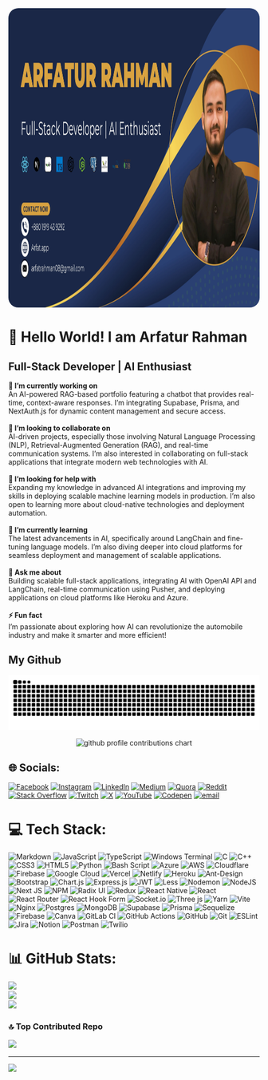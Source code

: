 <img src="Arfatur-rahman-web-banner.jpg" alt="GitHub Banner" width="100%" height="600px" style="border-radius:20px;" />

# 💫 Hello World! I am Arfatur Rahman

## Full-Stack Developer | AI Enthusiast

**🔭 I’m currently working on** <br>An AI-powered RAG-based portfolio featuring a chatbot that provides real-time, context-aware responses. I’m integrating Supabase, Prisma, and NextAuth.js for dynamic content management and secure access.<br><br>**👯 I’m looking to collaborate on** <br>AI-driven projects, especially those involving Natural Language Processing (NLP), Retrieval-Augmented Generation (RAG), and real-time communication systems. I’m also interested in collaborating on full-stack applications that integrate modern web technologies with AI.<br><br>**🤝 I’m looking for help with** <br>Expanding my knowledge in advanced AI integrations and improving my skills in deploying scalable machine learning models in production. I’m also open to learning more about cloud-native technologies and deployment automation.<br><br>**🌱 I’m currently learning** <br>The latest advancements in AI, specifically around LangChain and fine-tuning language models. I’m also diving deeper into cloud platforms for seamless deployment and management of scalable applications.<br><br>**💬 Ask me about** <br>Building scalable full-stack applications, integrating AI with OpenAI API and LangChain, real-time communication using Pusher, and deploying applications on cloud platforms like Heroku and Azure.<br><br>**⚡ Fun fact** <br>I’m passionate about exploring how AI can revolutionize the automobile industry and make it smarter and more efficient!

## My Github

<picture>
  <source media="(prefers-color-scheme: dark)" srcset="https://raw.githubusercontent.com/arfat-xyz/arfat-xyz/output/github-snake-dark.svg" />
  <source media="(prefers-color-scheme: light)" srcset="https://raw.githubusercontent.com/arfat-xyz/arfat-xyz/output/github-snake.svg" />
  <img alt="github-snake" src="https://raw.githubusercontent.com/arfat-xyz/arfat-xyz/output/github-snake.svg" />
</picture>

<p align="center" >
	<picture>
	  <source media="(prefers-color-scheme: dark)"  srcset="https://raw.githubusercontent.com/<arfat-xyz>/arfat-xyz/output-3d-contrib/night.svg" />
	  <source media="(prefers-color-scheme: light)" srcset="https://raw.githubusercontent.com/<arfat-xyz>/arfat-xyz/output-3d-contrib/day.svg" />
	  <img alt="github profile contributions chart"    src="https://raw.githubusercontent.com/<arfat-xyz>/arfat-xyz/output-3d-contrib/day.svg" />
	</picture>
</p>

## 🌐 Socials:

[![Facebook](https://img.shields.io/badge/Facebook-%231877F2.svg?logo=Facebook&logoColor=white)](https://facebook.com/arfat.xyz) [![Instagram](https://img.shields.io/badge/Instagram-%23E4405F.svg?logo=Instagram&logoColor=white)](https://instagram.com/arfatapp) [![LinkedIn](https://img.shields.io/badge/LinkedIn-%230077B5.svg?logo=linkedin&logoColor=white)](https://linkedin.com/in/arfat-rahman) [![Medium](https://img.shields.io/badge/Medium-12100E?logo=medium&logoColor=white)](https://medium.com/@@arfatxyz) [![Quora](https://img.shields.io/badge/Quora-%23B92B27.svg?logo=Quora&logoColor=white)](https://quora.com/profile/arfatur-rahman) [![Reddit](https://img.shields.io/badge/Reddit-%23FF4500.svg?logo=Reddit&logoColor=white)](https://reddit.com/user/Leading_Mix2494/) [![Stack Overflow](https://img.shields.io/badge/-Stackoverflow-FE7A16?logo=stack-overflow&logoColor=white)](https://stackoverflow.com/users/12746154) [![Twitch](https://img.shields.io/badge/Twitch-%239146FF.svg?logo=Twitch&logoColor=white)](https://twitch.tv/arfatapp) [![X](https://img.shields.io/badge/X-black.svg?logo=X&logoColor=white)](https://x.com/arfatapp) [![YouTube](https://img.shields.io/badge/YouTube-%23FF0000.svg?logo=YouTube&logoColor=white)](https://youtube.com/@@arfatapp) [![Codepen](https://img.shields.io/badge/Codepen-000000?logo=codepen&logoColor=white)](https://codepen.io/arfatapp) [![email](https://img.shields.io/badge/Email-D14836?logo=gmail&logoColor=white)](mailto:arfatrahman08@gmail.com)

# 💻 Tech Stack:

![Markdown](https://img.shields.io/badge/markdown-%23000000.svg?style=plastic&logo=markdown&logoColor=white) ![JavaScript](https://img.shields.io/badge/javascript-%23323330.svg?style=plastic&logo=javascript&logoColor=%23F7DF1E) ![TypeScript](https://img.shields.io/badge/typescript-%23007ACC.svg?style=plastic&logo=typescript&logoColor=white) ![Windows Terminal](https://img.shields.io/badge/Windows%20Terminal-%234D4D4D.svg?style=plastic&logo=windows-terminal&logoColor=white) ![C](https://img.shields.io/badge/c-%2300599C.svg?style=plastic&logo=c&logoColor=white) ![C++](https://img.shields.io/badge/c++-%2300599C.svg?style=plastic&logo=c%2B%2B&logoColor=white) ![CSS3](https://img.shields.io/badge/css3-%231572B6.svg?style=plastic&logo=css3&logoColor=white) ![HTML5](https://img.shields.io/badge/html5-%23E34F26.svg?style=plastic&logo=html5&logoColor=white) ![Python](https://img.shields.io/badge/python-3670A0?style=plastic&logo=python&logoColor=ffdd54) ![Bash Script](https://img.shields.io/badge/bash_script-%23121011.svg?style=plastic&logo=gnu-bash&logoColor=white) ![Azure](https://img.shields.io/badge/azure-%230072C6.svg?style=plastic&logo=microsoftazure&logoColor=white) ![AWS](https://img.shields.io/badge/AWS-%23FF9900.svg?style=plastic&logo=amazon-aws&logoColor=white) ![Cloudflare](https://img.shields.io/badge/Cloudflare-F38020?style=plastic&logo=Cloudflare&logoColor=white) ![Firebase](https://img.shields.io/badge/firebase-%23039BE5.svg?style=plastic&logo=firebase) ![Google Cloud](https://img.shields.io/badge/GoogleCloud-%234285F4.svg?style=plastic&logo=google-cloud&logoColor=white) ![Vercel](https://img.shields.io/badge/vercel-%23000000.svg?style=plastic&logo=vercel&logoColor=white) ![Netlify](https://img.shields.io/badge/netlify-%23000000.svg?style=plastic&logo=netlify&logoColor=#00C7B7) ![Heroku](https://img.shields.io/badge/heroku-%23430098.svg?style=plastic&logo=heroku&logoColor=white) ![Ant-Design](https://img.shields.io/badge/-AntDesign-%230170FE?style=plastic&logo=ant-design&logoColor=white) ![Bootstrap](https://img.shields.io/badge/bootstrap-%238511FA.svg?style=plastic&logo=bootstrap&logoColor=white) ![Chart.js](https://img.shields.io/badge/chart.js-F5788D.svg?style=plastic&logo=chart.js&logoColor=white) ![Express.js](https://img.shields.io/badge/express.js-%23404d59.svg?style=plastic&logo=express&logoColor=%2361DAFB) ![JWT](https://img.shields.io/badge/JWT-black?style=plastic&logo=JSON%20web%20tokens) ![Less](https://img.shields.io/badge/less-2B4C80?style=plastic&logo=less&logoColor=white) ![Nodemon](https://img.shields.io/badge/NODEMON-%23323330.svg?style=plastic&logo=nodemon&logoColor=%BBDEAD) ![NodeJS](https://img.shields.io/badge/node.js-6DA55F?style=plastic&logo=node.js&logoColor=white) ![Next JS](https://img.shields.io/badge/Next-black?style=plastic&logo=next.js&logoColor=white) ![NPM](https://img.shields.io/badge/NPM-%23CB3837.svg?style=plastic&logo=npm&logoColor=white) ![Radix UI](https://img.shields.io/badge/radix%20ui-161618.svg?style=plastic&logo=radix-ui&logoColor=white) ![Redux](https://img.shields.io/badge/redux-%23593d88.svg?style=plastic&logo=redux&logoColor=white) ![React Native](https://img.shields.io/badge/react_native-%2320232a.svg?style=plastic&logo=react&logoColor=%2361DAFB) ![React](https://img.shields.io/badge/react-%2320232a.svg?style=plastic&logo=react&logoColor=%2361DAFB) ![React Router](https://img.shields.io/badge/React_Router-CA4245?style=plastic&logo=react-router&logoColor=white) ![React Hook Form](https://img.shields.io/badge/React%20Hook%20Form-%23EC5990.svg?style=plastic&logo=reacthookform&logoColor=white) ![Socket.io](https://img.shields.io/badge/Socket.io-black?style=plastic&logo=socket.io&badgeColor=010101) ![Three js](https://img.shields.io/badge/threejs-black?style=plastic&logo=three.js&logoColor=white) ![Yarn](https://img.shields.io/badge/yarn-%232C8EBB.svg?style=plastic&logo=yarn&logoColor=white) ![Vite](https://img.shields.io/badge/vite-%23646CFF.svg?style=plastic&logo=vite&logoColor=white) ![Nginx](https://img.shields.io/badge/nginx-%23009639.svg?style=plastic&logo=nginx&logoColor=white) ![Postgres](https://img.shields.io/badge/postgres-%23316192.svg?style=plastic&logo=postgresql&logoColor=white) ![MongoDB](https://img.shields.io/badge/MongoDB-%234ea94b.svg?style=plastic&logo=mongodb&logoColor=white) ![Supabase](https://img.shields.io/badge/Supabase-3ECF8E?style=plastic&logo=supabase&logoColor=white) ![Prisma](https://img.shields.io/badge/Prisma-3982CE?style=plastic&logo=Prisma&logoColor=white) ![Sequelize](https://img.shields.io/badge/Sequelize-52B0E7?style=plastic&logo=Sequelize&logoColor=white) ![Firebase](https://img.shields.io/badge/firebase-a08021?style=plastic&logo=firebase&logoColor=ffcd34) ![Canva](https://img.shields.io/badge/Canva-%2300C4CC.svg?style=plastic&logo=Canva&logoColor=white) ![GitLab CI](https://img.shields.io/badge/gitlab%20CI-%23181717.svg?style=plastic&logo=gitlab&logoColor=white) ![GitHub Actions](https://img.shields.io/badge/github%20actions-%232671E5.svg?style=plastic&logo=githubactions&logoColor=white) ![GitHub](https://img.shields.io/badge/github-%23121011.svg?style=plastic&logo=github&logoColor=white) ![Git](https://img.shields.io/badge/git-%23F05033.svg?style=plastic&logo=git&logoColor=white) ![ESLint](https://img.shields.io/badge/ESLint-4B3263?style=plastic&logo=eslint&logoColor=white) ![Jira](https://img.shields.io/badge/jira-%230A0FFF.svg?style=plastic&logo=jira&logoColor=white) ![Notion](https://img.shields.io/badge/Notion-%23000000.svg?style=plastic&logo=notion&logoColor=white) ![Postman](https://img.shields.io/badge/Postman-FF6C37?style=plastic&logo=postman&logoColor=white) ![Twilio](https://img.shields.io/badge/Twilio-F22F46?style=plastic&logo=Twilio&logoColor=white)

# 📊 GitHub Stats:

![](https://github-readme-stats.vercel.app/api?username=arfat-xyz&theme=dark&hide_border=false&include_all_commits=false&count_private=false)<br/>
![](https://nirzak-streak-stats.vercel.app/?user=arfat-xyz&theme=dark&hide_border=false)<br/>
![](https://github-readme-stats.vercel.app/api/top-langs/?username=arfat-xyz&theme=dark&hide_border=false&include_all_commits=false&count_private=false&layout=compact)

### 🔝 Top Contributed Repo

![](https://github-contributor-stats.vercel.app/api?username=arfat-xyz&limit=5&theme=dark&combine_all_yearly_contributions=true)

---

[![](https://visitcount.itsvg.in/api?id=arfat-xyz&icon=0&color=2)](https://visitcount.itsvg.in)

<!-- Proudly created with GPRM ( https://gprm.itsvg.in ) -->
